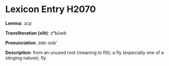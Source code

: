# Lexicon Entry H2070

**Lemma**: זְבוּב

**Transliteration (xlit)**: zᵉbûwb

**Pronunciation**: zeb-oob'

**Description**:
from an unused root (meaning to flit); a fly (especially one of a stinging nature); fly.
